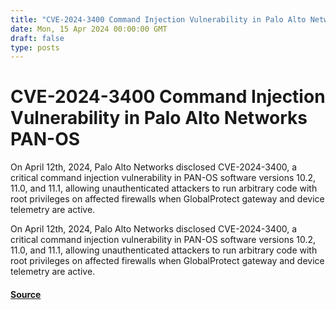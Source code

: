 ```yaml
---
title: "CVE-2024-3400 Command Injection Vulnerability in Palo Alto Networks PAN-OS"
date: Mon, 15 Apr 2024 00:00:00 GMT
draft: false
type: posts
---
```

# CVE-2024-3400 Command Injection Vulnerability in Palo Alto Networks PAN-OS





On April 12th, 2024, Palo Alto Networks disclosed CVE-2024-3400, a critical command injection vulnerability in PAN-OS software versions 10.2, 11.0, and 11.1, allowing unauthenticated attackers to run arbitrary code with root privileges on affected firewalls when GlobalProtect gateway and device telemetry are active. 

On April 12th, 2024, Palo Alto Networks disclosed CVE-2024-3400, a critical command injection vulnerability in PAN-OS software versions 10.2, 11.0, and 11.1, allowing unauthenticated attackers to run arbitrary code with root privileges on affected firewalls when GlobalProtect gateway and device telemetry are active.

#### [Source](https://www.greynoise.io/blog/cve-2024-3400-command-injection-vulnerability-palo-alto-networks-pan-os)

